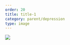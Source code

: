 ```yaml
---
order: 20
title: title-1
category: parent/depression
type: image
---
```


![](https://alacolang.ir/kolbeh/static/images/depression.webp)